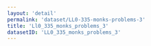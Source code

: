 ```yaml
---
layout: 'detail'
permalink: 'dataset/LL0-335-monks-problems-3'
title: 'Ll0_335_monks_problems_3'
datasetID: 'LL0_335_monks_problems_3'
---
```

